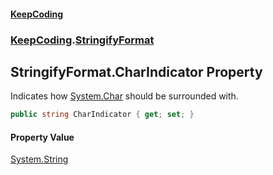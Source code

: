 #### [KeepCoding](index.md 'index')
### [KeepCoding](KeepCoding.md 'KeepCoding').[StringifyFormat](StringifyFormat.md 'KeepCoding.StringifyFormat')
## StringifyFormat.CharIndicator Property
Indicates how [System.Char](https://docs.microsoft.com/en-us/dotnet/api/System.Char 'System.Char') should be surrounded with.  
```csharp
public string CharIndicator { get; set; }
```
#### Property Value
[System.String](https://docs.microsoft.com/en-us/dotnet/api/System.String 'System.String')
